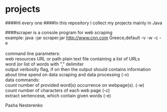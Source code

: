projects
========
####Hi every one 
####In this repository I collect my projects mainly in Java

####scraper 
is a console program for web scraping<br/>
example: java -jar scraper.jar http://www.cnn.com Greece,default -v -w -c -e<br/>  
  command line parameters:<br/>
    web resources URL or path plain text file containing a list of URLs<br/>
    word (or list of words with "," delimiter<br/>
    output verbosity flag,  if on then the output should contains information about time spend on data scraping and data         processing (-v)<br/>
  data commands:<br/>
    count number of provided word(s) occurrence on webpage(s). (-w)<br/>
    count number of characters of each web page (-c)<br/>
    extract sentencesв, which contain given words (-e)<br/>



Pasha Nesterenko

